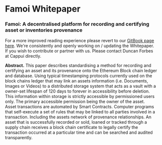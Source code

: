 # Famoi Whitepaper 



### Famoi: A decentralised platform for recording and certifying asset or inventories provenance


For a more improved reading experience please revert to our [GitBook page here](https://duncanaforbes.gitbooks.io/famoi-whitepaper/content/). We're consistently and openly working on / updating the Whitepaper. If you wish to contribute or partner with us. Please contact Duncan Forbes at Cappui directly.

**Abstract.** This paper describes standardising a method for recording and certifying an asset and its provenance onto the Ethereum Block chain ledger and database. Using typical timestamping protocols currently used on the block chains ledger that may link an assets information  (i.e. Documents, Images or Videos)  to a distributed storage system that acts as a vault with a owner-set lifespan of 120 days to forever in accessibility before deletion. This information within storage is strictly accessible by permissioned users only. The primary accessible permission being the owner of the asset. Asset transactions are automated by Smart Contracts. Computer programs that self-execute a set of rules that may be linked to all parties involved in a transaction. Including the assets network of provenance relationships. An asset that is successfully recorded or sold, loaned or tracked through a supply chain receives a block chain certificate to legally certify the transaction occurred at a particular time and can be searched and audited transparently.

